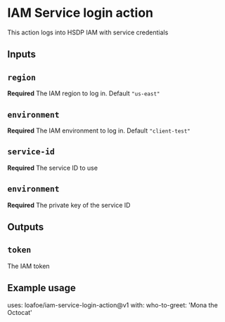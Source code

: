 # IAM Service login action

This action logs into HSDP IAM with service credentials

## Inputs

## `region`

**Required** The IAM region to log in. Default `"us-east"`

## `environment`

**Required** The IAM environment to log in. Default `"client-test"`

## `service-id`

**Required** The service ID to use

## `environment`

**Required** The private key of the service ID

## Outputs

## `token`

The IAM token

## Example usage

uses: loafoe/iam-service-login-action@v1
with:
who-to-greet: 'Mona the Octocat'